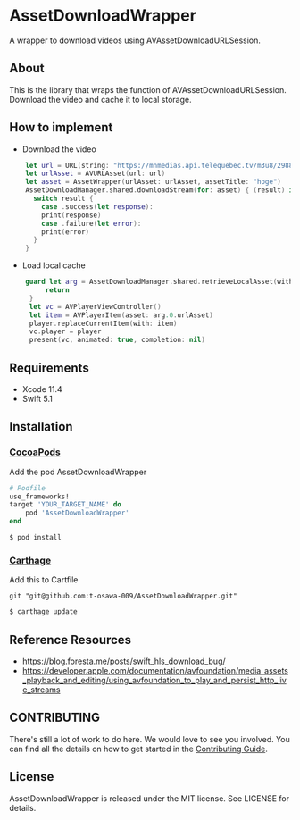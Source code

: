# AssetDownloadWrapper
A wrapper to download videos using AVAssetDownloadURLSession.

## About
This is the library that wraps the function of AVAssetDownloadURLSession.
Download the video and cache it to local storage.
## How to implement

- Download the video
```swift
    let url = URL(string: "https://mnmedias.api.telequebec.tv/m3u8/29880.m3u8")!
    let urlAsset = AVURLAsset(url: url)
    let asset = AssetWrapper(urlAsset: urlAsset, assetTitle: "hoge")
    AssetDownloadManager.shared.downloadStream(for: asset) { (result) in
      switch result {
        case .success(let response):
        print(response)
        case .failure(let error):
        print(error)
      }
    }
```

- Load local cache
```swift
    guard let arg = AssetDownloadManager.shared.retrieveLocalAsset(with: "hoge") else {
         return
     }
     let vc = AVPlayerViewController()
     let item = AVPlayerItem(asset: arg.0.urlAsset)
     player.replaceCurrentItem(with: item)
     vc.player = player
     present(vc, animated: true, completion: nil)
```

## Requirements
- Xcode 11.4
- Swift 5.1

## Installation
### [CocoaPods](https://guides.cocoapods.org/using/using-cocoapods.html)
Add the pod AssetDownloadWrapper
```ruby
# Podfile
use_frameworks!
target 'YOUR_TARGET_NAME' do
    pod 'AssetDownloadWrapper'
end
```

```sh
$ pod install
```

### [Carthage](https://github.com/Carthage/Carthage)
Add this to Cartfile
```
git "git@github.com:t-osawa-009/AssetDownloadWrapper.git"
```

```sh
$ carthage update
```

## Reference Resources
- https://blog.foresta.me/posts/swift_hls_download_bug/
- https://developer.apple.com/documentation/avfoundation/media_assets_playback_and_editing/using_avfoundation_to_play_and_persist_http_live_streams

## CONTRIBUTING
There's still a lot of work to do here. We would love to see you involved. You can find all the details on how to get started in the [Contributing Guide](https://github.com/t-osawa-009/AssetDownloadWrapper/blob/master/CONTRIBUTING.md).

## License
AssetDownloadWrapper is released under the MIT license. See LICENSE for details.
